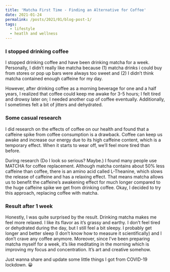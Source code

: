 ```yaml
---
title: 'Matcha First Time - Finding an Alternative for Coffee'
date: 2021-01-24
permalink: /posts/2021/01/blog-post-1/
tags:
  - lifestyle
  - heatlh and wellness
---
```


### I stopped drinking coffee
I stopped drinking coffee and have been drinking matcha for a week. Personally, I didn’t really like matcha because (1) matcha drinks i could buy from stores or pop up bars were always too sweet and (2) I didn’t think matcha contained enough caffeine for my day.

However, after drinking coffee as a morning beverage for one and a half years, I realized that coffee could keep me awake for 3-5 hours; I felt tired and drowsy later on; I needed another cup of coffee eventually. Additionally, I sometimes felt a bit of jitters and dehydrated.

### Some casual research
I did research on the effects of coffee on our health and found that a caffeine spike from coffee consumption is a drawback. Coffee can keep us awake and increase our energy due to its high caffeine content, which is a temporary effect. When it starts to wear off, we’ll feel more tired than before.

During research (Do I look so serious? Maybe.) I found many people use MATCHA for coffee replacement. Although matcha contains about 50% less caffeine than coffee, there is an amino acid called L-Theanine, which slows the release of caffeine and has a relaxing effect. That means matcha allows us to benefit the caffeine’s awakening effect for much longer compared to the huge caffeine spike we get from drinking coffee. Okay, I decided to try this approach, replacing coffee with matcha.

### Result after 1 week
Honestly, I was quite surprised by the result. Drinking matcha makes me feel more relaxed. I like its flavor as it’s grassy and earthy. I don’t feel tired or dehydrated during the day, but I still feel a bit sleepy. I probably get longer and better sleep (I don’t know how to measure it scientifically) and I don’t crave any coffee anymore. Moreover, since I’ve been preparing matcha myself for a week, it’s like meditating in the morning which is improving my focus and concentration. It’s art and creative somehow.

Just wanna share and update some little things I got from COVID-19 lockdown. 😀

<!---
This is a sample blog post. Lorem ipsum I can't remember the rest of lorem ipsum and don't have an internet connection right now. Testing testing testing this blog post. Blog posts are cool.

Headings are cool
======

You can have many headings
======

Aren't headings cool?
------
--->
